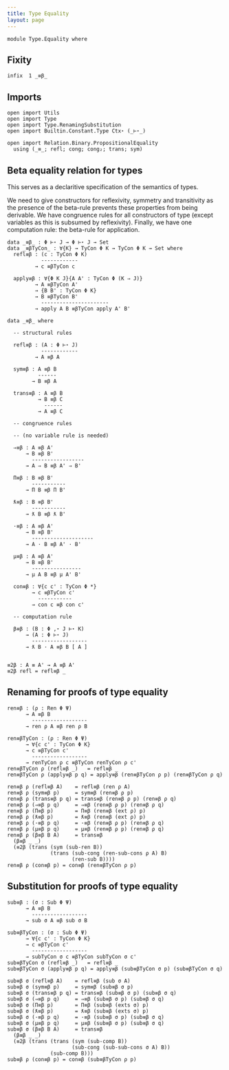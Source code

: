 ```yaml
---
title: Type Equality
layout: page
---
```


```
module Type.Equality where
```

## Fixity

```
infix  1 _≡β_
```

## Imports

```
open import Utils
open import Type
open import Type.RenamingSubstitution
open import Builtin.Constant.Type Ctx⋆ (_⊢⋆_)

open import Relation.Binary.PropositionalEquality
  using (_≡_; refl; cong; cong₂; trans; sym)
```

## Beta equality relation for types

This serves as a declaritive specification of the semantics of types.

We need to give constructors for reflexivity, symmetry and
transitivity as the presence of the beta-rule prevents these
properties from being derivable. We have congruence rules for all
constructors of type (except variables as this is subsumed by
reflexivity). Finally, we have one computation rule: the beta-rule for
application.

```
data _≡β_ : Φ ⊢⋆ J → Φ ⊢⋆ J → Set
data _≡βTyCon_ : ∀{K} → TyCon Φ K → TyCon Φ K → Set where
  refl≡β : (c : TyCon Φ K)
           ------------
         → c ≡βTyCon c

  apply≡β : ∀{Φ K J}{A A' : TyCon Φ (K ⇒ J)}
         → A ≡βTyCon A'
         → {B B' : TyCon Φ K}
         → B ≡βTyCon B'
           ----------------------
         → apply A B ≡βTyCon apply A' B'

data _≡β_ where

  -- structural rules

  refl≡β : (A : Φ ⊢⋆ J)
           ------------
         → A ≡β A
    
  sym≡β : A ≡β B
          ------
        → B ≡β A

  trans≡β : A ≡β B
          → B ≡β C
            ------
          → A ≡β C

  -- congruence rules

  -- (no variable rule is needed)
 
  ⇒≡β : A ≡β A'
      → B ≡β B'
        -----------------
      → A ⇒ B ≡β A' ⇒ B'
    
  Π≡β : B ≡β B'
        -----------
      → Π B ≡β Π B'
    
  ƛ≡β : B ≡β B'
        -----------
      → ƛ B ≡β ƛ B'
    
  ·≡β : A ≡β A'
      → B ≡β B'
        --------------------
      → A · B ≡β A' · B'
    
  μ≡β : A ≡β A'
      → B ≡β B'
        ----------------
      → μ A B ≡β μ A' B'

  con≡β : ∀{c c' : TyCon Φ *}
        → c ≡βTyCon c'
          -----------
        → con c ≡β con c'

  -- computation rule

  β≡β : (B : Φ ,⋆ J ⊢⋆ K)
      → (A : Φ ⊢⋆ J)
        ------------------
      → ƛ B · A ≡β B [ A ]
    
```

```
≡2β : A ≡ A' → A ≡β A'
≡2β refl = refl≡β _
```

## Renaming for proofs of type equality

```
ren≡β : (ρ : Ren Φ Ψ)
      → A ≡β B
        ------------------
      → ren ρ A ≡β ren ρ B

ren≡βTyCon : (ρ : Ren Φ Ψ)
      → ∀{c c' : TyCon Φ K}
      → c ≡βTyCon c'
        ------------------
      → renTyCon ρ c ≡βTyCon renTyCon ρ c'
ren≡βTyCon ρ (refl≡β _)   = refl≡β _
ren≡βTyCon ρ (apply≡β p q) = apply≡β (ren≡βTyCon ρ p) (ren≡βTyCon ρ q)

ren≡β ρ (refl≡β A)    = refl≡β (ren ρ A)
ren≡β ρ (sym≡β p)     = sym≡β (ren≡β ρ p)
ren≡β ρ (trans≡β p q) = trans≡β (ren≡β ρ p) (ren≡β ρ q)
ren≡β ρ (⇒≡β p q)     = ⇒≡β (ren≡β ρ p) (ren≡β ρ q)
ren≡β ρ (Π≡β p)       = Π≡β (ren≡β (ext ρ) p)
ren≡β ρ (ƛ≡β p)       = ƛ≡β (ren≡β (ext ρ) p)
ren≡β ρ (·≡β p q)     = ·≡β (ren≡β ρ p) (ren≡β ρ q)
ren≡β ρ (μ≡β p q)     = μ≡β (ren≡β ρ p) (ren≡β ρ q)
ren≡β ρ (β≡β B A)     = trans≡β
  (β≡β _ _)
  (≡2β (trans (sym (sub-ren B))
              (trans (sub-cong (ren-sub-cons ρ A) B)
                     (ren-sub B))))
ren≡β ρ (con≡β p) = con≡β (ren≡βTyCon ρ p)
```

## Substitution for proofs of type equality

```
sub≡β : (σ : Sub Φ Ψ)
      → A ≡β B
        ------------------
      → sub σ A ≡β sub σ B

sub≡βTyCon : (σ : Sub Φ Ψ)
      → ∀{c c' : TyCon Φ K}
      → c ≡βTyCon c'
        ------------------
      → subTyCon σ c ≡βTyCon subTyCon σ c'
sub≡βTyCon σ (refl≡β _)   = refl≡β _
sub≡βTyCon σ (apply≡β p q) = apply≡β (sub≡βTyCon σ p) (sub≡βTyCon σ q)

sub≡β σ (refl≡β A)    = refl≡β (sub σ A)
sub≡β σ (sym≡β p)     = sym≡β (sub≡β σ p)
sub≡β σ (trans≡β p q) = trans≡β (sub≡β σ p) (sub≡β σ q) 
sub≡β σ (⇒≡β p q)     = ⇒≡β (sub≡β σ p) (sub≡β σ q)
sub≡β σ (Π≡β p)       = Π≡β (sub≡β (exts σ) p)
sub≡β σ (ƛ≡β p)       = ƛ≡β (sub≡β (exts σ) p)
sub≡β σ (·≡β p q)     = ·≡β (sub≡β σ p) (sub≡β σ q)
sub≡β σ (μ≡β p q)     = μ≡β (sub≡β σ p) (sub≡β σ q)
sub≡β σ (β≡β B A)     = trans≡β
  (β≡β _ _)
  (≡2β (trans (trans (sym (sub-comp B))
                     (sub-cong (sub-sub-cons σ A) B))
              (sub-comp B)))
sub≡β ρ (con≡β p) = con≡β (sub≡βTyCon ρ p)
```

